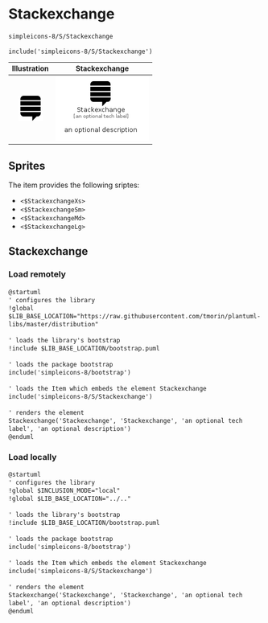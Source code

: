 # Stackexchange


```text
simpleicons-8/S/Stackexchange
```

```text
include('simpleicons-8/S/Stackexchange')
```



| Illustration | Stackexchange |
| :---: | :---: |
| ![illustration for Illustration](../../simpleicons-8/S/Stackexchange.png) | ![illustration for Stackexchange](../../simpleicons-8/S/Stackexchange.Local.png) |



## Sprites
The item provides the following sriptes:

- `<$StackexchangeXs>`
- `<$StackexchangeSm>`
- `<$StackexchangeMd>`
- `<$StackexchangeLg>`





## Stackexchange

### Load remotely
```plantuml
@startuml
' configures the library
!global $LIB_BASE_LOCATION="https://raw.githubusercontent.com/tmorin/plantuml-libs/master/distribution"

' loads the library's bootstrap
!include $LIB_BASE_LOCATION/bootstrap.puml

' loads the package bootstrap
include('simpleicons-8/bootstrap')

' loads the Item which embeds the element Stackexchange
include('simpleicons-8/S/Stackexchange')

' renders the element
Stackexchange('Stackexchange', 'Stackexchange', 'an optional tech label', 'an optional description')
@enduml
```

### Load locally
```plantuml
@startuml
' configures the library
!global $INCLUSION_MODE="local"
!global $LIB_BASE_LOCATION="../.."

' loads the library's bootstrap
!include $LIB_BASE_LOCATION/bootstrap.puml

' loads the package bootstrap
include('simpleicons-8/bootstrap')

' loads the Item which embeds the element Stackexchange
include('simpleicons-8/S/Stackexchange')

' renders the element
Stackexchange('Stackexchange', 'Stackexchange', 'an optional tech label', 'an optional description')
@enduml
```

